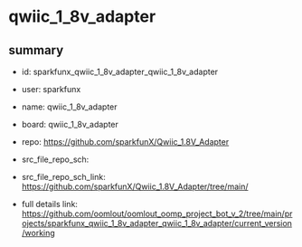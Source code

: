 # qwiic_1_8v_adapter
 
## summary 
* id: sparkfunx_qwiic_1_8v_adapter_qwiic_1_8v_adapter
* user: sparkfunx
* name: qwiic_1_8v_adapter
* board: qwiic_1_8v_adapter
* repo: https://github.com/sparkfunX/Qwiic_1.8V_Adapter



* src_file_repo_sch: 
* src_file_repo_sch_link: https://github.com/sparkfunX/Qwiic_1.8V_Adapter/tree/main/
* full details link: https://github.com/oomlout/oomlout_oomp_project_bot_v_2/tree/main/projects/sparkfunx_qwiic_1_8v_adapter_qwiic_1_8v_adapter/current_version/working  







